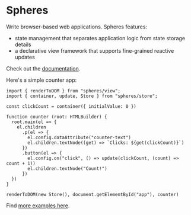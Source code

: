 # Spheres

Write browser-based web applications. Spheres features:
- state management that separates application logic from state storage details
- a declarative view framework that supports fine-grained reactive updates

Check out the [documentation](https://github.com/brian-watkins/spheres/wiki).

Here's a simple counter app:

```
import { renderToDOM } from "spheres/view";
import { container, update, Store } from "spheres/store";

const clickCount = container({ initialValue: 0 })

function counter (root: HTMLBuilder) {
  root.main(el => {
    el.children
      .p(el => {
        el.config.dataAttribute("counter-text")
        el.children.textNode((get) => `Clicks: ${get(clickCount)}`)
      })
      .button(el => {
        el.config.on("click", () => update(clickCount, (count) => count + 1))
        el.children.textNode("Count!")
      })
  })
}

renderToDOM(new Store(), document.getElementById("app"), counter)
```

Find [more examples here](https://github.com/brian-watkins/spheres/tree/main/examples).

